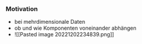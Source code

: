 ### Motivation
+ bei mehrdimensionale Daten
+ ob und wie Komponenten voneinander abhängen
+ ![[Pasted image 20221202234839.png]]